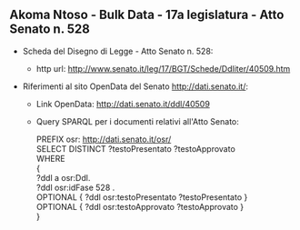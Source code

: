 ## Akoma Ntoso - Bulk Data - 17a legislatura - Atto Senato n. 528 ##

* Scheda del Disegno di Legge - Atto Senato n. 528:
	* http url: http://www.senato.it/leg/17/BGT/Schede/Ddliter/40509.htm

* Riferimenti al sito OpenData del Senato http://dati.senato.it/:
	* Link OpenData: http://dati.senato.it/ddl/40509
	* Query SPARQL per i documenti relativi all'Atto Senato:

        PREFIX osr: <http://dati.senato.it/osr/>  
		SELECT DISTINCT ?testoPresentato ?testoApprovato  
		WHERE  
		{  
		    ?ddl a osr:Ddl.  
		    ?ddl osr:idFase 528 .  
		    OPTIONAL { ?ddl osr:testoPresentato ?testoPresentato }  
		    OPTIONAL { ?ddl osr:testoApprovato ?testoApprovato }  
		}
		
